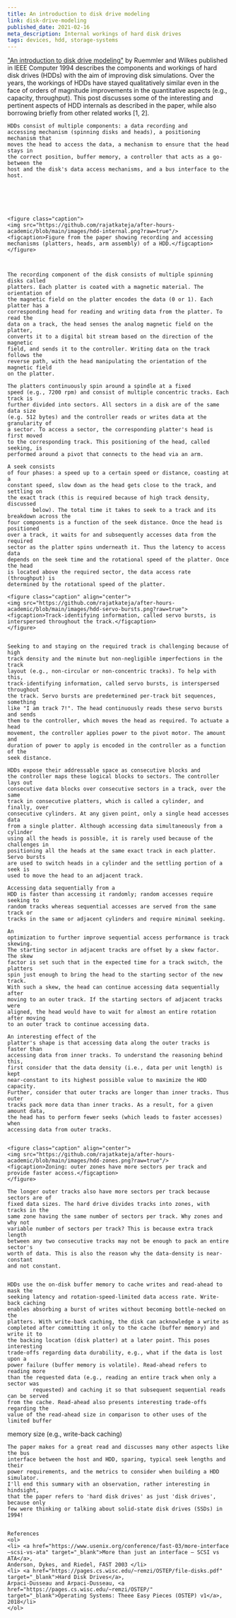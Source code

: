 ```yaml
---
title: An introduction to disk drive modeling
link: disk-drive-modeling
published_date: 2021-02-16
meta_description: Internal workings of hard disk drives
tags: devices, hdd, storage-systems
---
```



["An introduction to disk drive modeling"](https://pages.cs.wisc.edu/~remzi/Classes/838/Fall2001/Papers/diskmodel-computer94.pdf)
	by Ruemmler and Wilkes published in IEEE
Computer 1994 describes the components and workings of hard disk drives (HDDs)
	with the aim of improving disk simulations. Over the years, the workings of
	HDDs have stayed qualitatively similar even in the face of orders of magnitude
	improvements in the quantitative aspects (e.g., capacity, throughput). This
	post discusses some of the interesting and pertinent aspects of HDD internals
	as described in the paper, while also borrowing briefly from other related
	works [1, 2].  


	HDDs consist of multiple components: a data recording and
	accessing mechanism (spinning disks and heads), a positioning mechanism that
	moves the head to access the data, a mechanism to ensure that the head stays in
	the correct position, buffer memory, a controller that acts as a go-between the
	host and the disk's data access mechanisms, and a bus interface to the host.






	<figure class="caption">
	<img src="https://github.com/rajatkateja/after-hours-academic/blob/main/images/hdd-internal.png?raw=true"/>
	<figcaption>Figure from the paper showing recording and accessing 
	mechanisms (platters, heads, arm assembly) of a HDD.</figcaption>
	</figure>



	The recording component of the disk consists of multiple spinning disks called
	platters. Each platter is coated with a magnetic material. The orientation of
	the magnetic field on the platter encodes the data (0 or 1). Each platter has a
	corresponding head for reading and writing data from the platter. To read the
	data on a track, the head senses the analog magnetic field on the platter,
	converts it to a digital bit stream based on the direction of the magnetic
	field, and sends it to the controller. Writing data on the track follows the
	reverse path, with the head manipulating the orientation of the magnetic field
	on the platter.  

	The platters continuously spin around a spindle at a fixed
	speed (e.g., 7200 rpm) and consist of multiple concentric tracks. Each track is
	further divided into sectors. All sectors in a disk are of the same data size
	(e.g. 512 bytes) and the controller reads or writes data at the granularity of
	a sector. To access a sector, the corresponding platter's head is first moved
	to the corresponding track. This positioning of the head, called seeking, is
	performed around a pivot that connects to the head via an arm.  

	A seek consists
	of four phases: a speed up to a certain speed or distance, coasting at a
	constant speed, slow down as the head gets close to the track, and settling on
	the exact track (this is required because of high track density, discussed
			below). The total time it takes to seek to a track and its breakdown across the
	four components is a function of the seek distance. Once the head is positioned
	over a track, it waits for and subsequently accesses data from the required
	sector as the platter spins underneath it. Thus the latency to access data
	depends on the seek time and the rotational speed of the platter. Once the head
	is located above the required sector, the data access rate (throughput) is
	determined by the rotational speed of the platter.

	<figure class="caption" align="center">
	<img src="https://github.com/rajatkateja/after-hours-academic/blob/main/images/hdd-servo-bursts.png?raw=true">
	<figcaption>Track-identifying information, called servo bursts, is interspersed throughout the track.</figcaption>
	</figure>


	Seeking to and staying on the required track is challenging because of high
	track density and the minute but non-negligible imperfections in the track
	layout (e.g., non-circular or non-concentric tracks). To help with this,
	track-identifying information, called servo bursts, is interspersed throughout
	the track. Servo bursts are predetermined per-track bit sequences, something
	like "I am track 7!". The head continuously reads these servo bursts and sends
	them to the controller, which moves the head as required. To actuate a head
	movement, the controller applies power to the pivot motor. The amount and
	duration of power to apply is encoded in the controller as a function of the
	seek distance.  

	HDDs expose their addressable space as consecutive blocks and
	the controller maps these logical blocks to sectors. The controller lays out
	consecutive data blocks over consecutive sectors in a track, over the same
	track in consecutive platters, which is called a cylinder, and finally, over
	consecutive cylinders. At any given point, only a single head accesses data
	from a single platter. Although accessing data simultaneously from a cylinder
	using all the heads is possible, it is rarely used because of the challenges in
	positioning all the heads at the same exact track in each platter. Servo bursts
	are used to switch heads in a cylinder and the settling portion of a seek is
	used to move the head to an adjacent track.  

	Accessing data sequentially from a
	HDD is faster than accessing it randomly; random accesses require seeking to
	random tracks whereas sequential accesses are served from the same track or
	tracks in the same or adjacent cylinders and require minimal seeking.  

	An
	optimization to further improve sequential access performance is track skewing.
	The starting sector in adjacent tracks are offset by a skew factor. The skew
	factor is set such that in the expected time for a track switch, the platters
	spin just enough to bring the head to the starting sector of the new track.
	With such a skew, the head can continue accessing data sequentially after
	moving to an outer track. If the starting sectors of adjacent tracks were
	aligned, the head would have to wait for almost an entire rotation after moving
	to an outer track to continue accessing data.  

	An interesting effect of the
	platter's shape is that accessing data along the outer tracks is faster than
	accessing data from inner tracks. To understand the reasoning behind this,
	first consider that the data density (i.e., data per unit length) is kept
	near-constant to its highest possible value to maximize the HDD capacity.
	Further, consider that outer tracks are longer than inner tracks. Thus outer
	tracks pack more data than inner tracks. As a result, for a given amount data,
	the head has to perform fewer seeks (which leads to faster accesses) when
	accessing data from outer tracks.


	<figure class="caption" align="center">
	<img src="https://github.com/rajatkateja/after-hours-academic/blob/main/images/hdd-zones.png?raw=true"/>
	<figcaption>Zoning: outer zones have more sectors per track and provide faster access.</figcaption>
	</figure>

	The longer outer tracks also have more sectors per track because sectors are of
	fixed data sizes. The hard drive divides tracks into zones, with tracks in the
	same zone having the same number of sectors per track. Why zones and why not
	variable number of sectors per track? This is because extra track length
	between any two consecutive tracks may not be enough to pack an entire sector's
	worth of data. This is also the reason why the data-density is near-constant
	and not constant.


	HDDs use the on-disk buffer memory to cache writes and read-ahead to mask the
	seeking latency and rotation-speed-limited data access rate. Write-back caching
	enables absorbing a burst of writes without becoming bottle-necked on the
	platters. With write-back caching, the disk can acknowledge a write as
	completed after committing it only to the cache (buffer memory) and write it to
	the backing location (disk platter) at a later point. This poses interesting
	trade-offs regarding data durability, e.g., what if the data is lost upon a
	power failure (buffer memory is volatile). Read-ahead refers to reading more
	than the requested data (e.g., reading an entire track when only a sector was
			requested) and caching it so that subsequent sequential reads can be served
	from the cache. Read-ahead also presents interesting trade-offs regarding the
	value of the read-ahead size in comparison to other uses of the limited buffer
memory size (e.g., write-back caching)

	The paper makes for a great read and discusses many other aspects like the bus
	interface between the host and HDD, sparing, typical seek lengths and their
	power requirements, and the metrics to consider when building a HDD simulator.
	I'll end this summary with an observation, rather interesting in hindsight,
	that the paper refers to 'hard disk drives' as just 'disk drives', because only
	few were thinking or talking about solid-state disk drives (SSDs) in 1994!


	References
	<ol>
	<li> <a href="https://www.usenix.org/conference/fast-03/more-interface—scsi-vs-ata" target="_blank">More than just an interface — SCSI vs ATA</a>, 
	Anderson, Dykes, and Riedel, FAST 2003 </li>
	<li> <a href="https://pages.cs.wisc.edu/~remzi/OSTEP/file-disks.pdf" target="_blank">Hard Disk Drives</a>, 
	Arpaci-Dusseau and Arpaci-Dusseau, <a href="https://pages.cs.wisc.edu/~remzi/OSTEP/" target="_blank">Operating Systems: Theee Easy Pieces (OSTEP) v1</a>, 2018</li>
	</ol>

	
